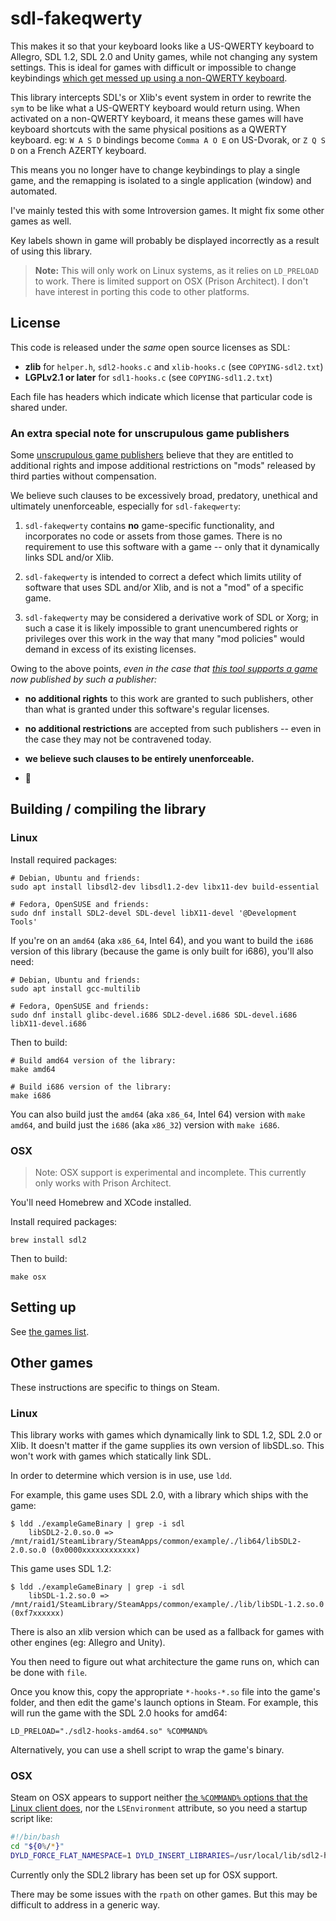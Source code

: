 # sdl-fakeqwerty

This makes it so that your keyboard looks like a US-QWERTY keyboard to Allegro, SDL 1.2, SDL 2.0 and Unity games, while not changing any system settings.  This is ideal for games with difficult or impossible to change keybindings [which get messed up using a non-QWERTY keyboard](./BACKGROUND.md).

This library intercepts SDL's or Xlib's event system in order to rewrite the `sym` to be like what a US-QWERTY keyboard would return using.  When activated on a non-QWERTY keyboard, it means these games will have keyboard shortcuts with the same physical positions as a QWERTY keyboard.  eg: `W A S D` bindings become `Comma A O E` on US-Dvorak, or `Z Q S D` on a French AZERTY keyboard.

This means you no longer have to change keybindings to play a single game, and the remapping is isolated to a single application (window) and automated.

I've mainly tested this with some Introversion games.  It might fix some other games as well.

Key labels shown in game will probably be displayed incorrectly as a result of using this library.

> **Note:** This will only work on Linux systems, as it relies on `LD_PRELOAD` to work.  There is limited support on OSX (Prison Architect).  I don't have interest in porting this code to other platforms.

## License

This code is released under the _same_ open source licenses as SDL:

* **zlib** for `helper.h`, `sdl2-hooks.c` and `xlib-hooks.c` (see `COPYING-sdl2.txt`)
* **LGPLv2.1 or later** for `sdl1-hooks.c` (see `COPYING-sdl1.2.txt`)

Each file has headers which indicate which license that particular code is shared under.

### An extra special note for unscrupulous game publishers

Some [unscrupulous game publishers][paradox] believe that they are entitled to additional rights and impose additional restrictions on "mods" released by third parties without compensation.

We believe such clauses to be excessively broad, predatory, unethical and ultimately unenforceable, especially for `sdl-fakeqwerty`:

1. `sdl-fakeqwerty` contains **no** game-specific functionality, and incorporates no code or assets from those games. There is no requirement to use this software with a game -- only that it dynamically links SDL and/or Xlib.

2. `sdl-fakeqwerty` is intended to correct a defect which limits utility of software that uses SDL and/or Xlib, and is not a "mod" of a specific game.

3. `sdl-fakeqwerty` may be considered a derivative work of SDL or Xorg; in such a case it is likely impossible to grant unencumbered rights or privileges over this work in the way that many "mod policies" would demand in excess of its existing licenses.

Owing to the above points, _even in the case that [this tool supports a game](./games/prison_architect.md) now published by such a publisher:_

* **no additional rights** to this work are granted to such publishers, other than what is granted under this software's regular licenses.

* **no additional restrictions** are accepted from such publishers -- even in the case they may not be contravened today.

* **we believe such clauses to be entirely unenforceable.**

* :middle_finger:

[paradox]: https://www.paradoxplaza.com/mod-static-info-ca.html

## Building / compiling the library

### Linux

Install required packages:

```
# Debian, Ubuntu and friends:
sudo apt install libsdl2-dev libsdl1.2-dev libx11-dev build-essential

# Fedora, OpenSUSE and friends:
sudo dnf install SDL2-devel SDL-devel libX11-devel '@Development Tools'
```

If you're on an `amd64` (aka `x86_64`, Intel 64), and you want to build the `i686` version of this library (because the game is only built for i686), you'll also need:

```
# Debian, Ubuntu and friends:
sudo apt install gcc-multilib

# Fedora, OpenSUSE and friends:
sudo dnf install glibc-devel.i686 SDL2-devel.i686 SDL-devel.i686 libX11-devel.i686
```

Then to build:

```
# Build amd64 version of the library:
make amd64

# Build i686 version of the library:
make i686
```

You can also build just the `amd64` (aka `x86_64`, Intel 64) version with `make amd64`, and build just the `i686` (aka `x86_32`) version with `make i686`.

### OSX

> Note: OSX support is experimental and incomplete. This currently only works with Prison Architect.

You'll need Homebrew and XCode installed.

Install required packages:

```
brew install sdl2
```

Then to build:

```
make osx
```

## Setting up

See [the games list](./games/README.md).

## Other games

These instructions are specific to things on Steam.

### Linux

This library works with games which dynamically link to SDL 1.2, SDL 2.0 or Xlib.  It doesn't matter if the game supplies its own version of libSDL.so.  This won't work with games which statically link SDL.

In order to determine which version is in use, use `ldd`.

For example, this game uses SDL 2.0, with a library which ships with the game:

```
$ ldd ./exampleGameBinary | grep -i sdl
	libSDL2-2.0.so.0 => /mnt/raid1/SteamLibrary/SteamApps/common/example/./lib64/libSDL2-2.0.so.0 (0x0000xxxxxxxxxxxx)
```

This game uses SDL 1.2:

```
$ ldd ./exampleGameBinary | grep -i sdl
	libSDL-1.2.so.0 => /mnt/raid1/SteamLibrary/SteamApps/common/example/./lib/libSDL-1.2.so.0 (0xf7xxxxxx)
```

There is also an xlib version which can be used as a fallback for games with other engines (eg: Allegro and Unity).

You then need to figure out what architecture the game runs on, which can be done with `file`.

Once you know this, copy the appropriate `*-hooks-*.so` file into the game's folder, and then edit the game's launch options in Steam.  For example, this will run the game with the SDL 2.0 hooks for amd64:

```
LD_PRELOAD="./sdl2-hooks-amd64.so" %COMMAND%
```

Alternatively, you can use a shell script to wrap the game's binary.

### OSX

Steam on OSX appears to support neither [the `%COMMAND%` options that the Linux client does](https://github.com/ValveSoftware/steam-for-linux/issues/5548), nor the `LSEnvironment` attribute, so you need a startup script like:

```bash
#!/bin/bash
cd "${0%/*}"
DYLD_FORCE_FLAT_NAMESPACE=1 DYLD_INSERT_LIBRARIES=/usr/local/lib/sdl2-hooks.dylib ./Example "$@"
```

Currently only the SDL2 library has been set up for OSX support.

There may be some issues with the `rpath` on other games.  But this may be difficult to address in a generic way.

